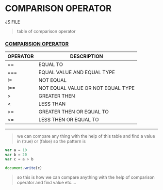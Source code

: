 # COMPARISON OPERATOR 
[JS FILE](../JS/11-comparation-operator.js)
> table of comparison operator
### <u>COMPARISION OPERATOR</u>
| OPERATOR   | DESCRIPTION |
|------------|-------------|
|==          | EQUAL TO    |
|===         |EQUAL VALUE AND EQUAL TYPE |
|!=          |NOT EQUAL |
|!==         |NOT EQUAL VALUE OR NOT EQUAL TYPE|
|>           |GREATER THEN |
|<           |LESS THAN    |
|>=          |GREATER THEN OR EQUAL TO |
|<=          |LESS THEN OR EQUAL TO    |
---
> we can compare any thing with the help of this table and find a value in (true) or (false)
so the pattern is
```javascript
var a = 10
var b = 20 
var c = a > b 

document.write(c)
```
> so this is how we can compare anything with the help of comparison operator and find value etc....